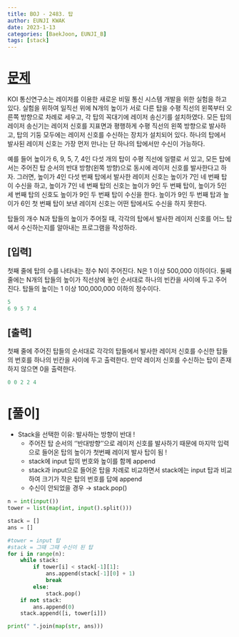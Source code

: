 ```yaml
---
title: BOJ - 2483. 탑
author: EUNJI KWAK
date: 2023-1-13
categories: [BaekJoon, EUNJI_B]
tags: [stack]
---
```


# [문제](https://www.acmicpc.net/problem/2493)

KOI 통신연구소는 레이저를 이용한 새로운 비밀 통신 시스템 개발을 위한 실험을 하고 있다. 실험을 위하여 일직선 위에 N개의 높이가 서로 다른 탑을 수평 직선의 왼쪽부터 오른쪽 방향으로 차례로 세우고, 각 탑의 꼭대기에 레이저 송신기를 설치하였다. 모든 탑의 레이저 송신기는 레이저 신호를 지표면과 평행하게 수평 직선의 왼쪽 방향으로 발사하고, 탑의 기둥 모두에는 레이저 신호를 수신하는 장치가 설치되어 있다. 하나의 탑에서 발사된 레이저 신호는 가장 먼저 만나는 단 하나의 탑에서만 수신이 가능하다.

예를 들어 높이가 6, 9, 5, 7, 4인 다섯 개의 탑이 수평 직선에 일렬로 서 있고, 모든 탑에서는 주어진 탑 순서의 반대 방향(왼쪽 방향)으로 동시에 레이저 신호를 발사한다고 하자. 그러면, 높이가 4인 다섯 번째 탑에서 발사한 레이저 신호는 높이가 7인 네 번째 탑이 수신을 하고, 높이가 7인 네 번째 탑의 신호는 높이가 9인 두 번째 탑이, 높이가 5인 세 번째 탑의 신호도 높이가 9인 두 번째 탑이 수신을 한다. 높이가 9인 두 번째 탑과 높이가 6인 첫 번째 탑이 보낸 레이저 신호는 어떤 탑에서도 수신을 하지 못한다.

탑들의 개수 N과 탑들의 높이가 주어질 때, 각각의 탑에서 발사한 레이저 신호를 어느 탑에서 수신하는지를 알아내는 프로그램을 작성하라.

## [입력]

첫째 줄에 탑의 수를 나타내는 정수 N이 주어진다. N은 1 이상 500,000 이하이다. 둘째 줄에는 N개의 탑들의 높이가 직선상에 놓인 순서대로 하나의 빈칸을 사이에 두고 주어진다. 탑들의 높이는 1 이상 100,000,000 이하의 정수이다.

```python
5
6 9 5 7 4
```

## [출력]

첫째 줄에 주어진 탑들의 순서대로 각각의 탑들에서 발사한 레이저 신호를 수신한 탑들의 번호를 하나의 빈칸을 사이에 두고 출력한다. 만약 레이저 신호를 수신하는 탑이 존재하지 않으면 0을 출력한다.

```python
0 0 2 2 4
```

# [풀이]

- Stack을 선택한 이유: 발사하는 방향이 반대 !
    - 주어진 탑 순서의 ‘’반대방향’’으로 레이저 신호를 발사하기 때문에 마지막 입력으로 들어온 탑의 높이가 첫번째 레이저 발사 탑이 됨 !
    - stack에 input 탑의 번호와 높이를 함께 append
    - stack과 input으로 들어온 탑을 차례로 비교하면서 stack에는 input 탑과 비교하여 크기가 작은 탑의 번호를 답에 append
    - 수신이 안되었을 경우 → stack.pop()

```python
n = int(input())
tower = list(map(int, input().split()))

stack = []
ans = []

#tower = input 탑
#stack = 그때 그때 수신이 된 탑
for i in range(n):
    while stack:
        if tower[i] < stack[-1][1]:
            ans.append(stack[-1][0] + 1)
            break
        else:
            stack.pop()
    if not stack:
        ans.append(0)
    stack.append([i, tower[i]])

print(" ".join(map(str, ans)))
```
